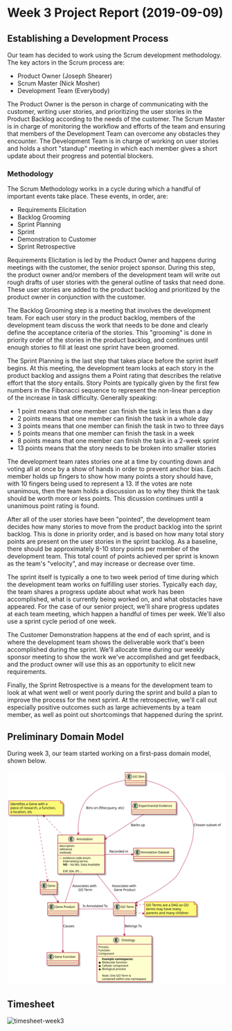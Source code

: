 # Week 3 Project Report (2019-09-09)

## Establishing a Development Process

Our team has decided to work using the Scrum development methodology. The
key actors in the Scrum process are:

* Product Owner (Joseph Shearer)
* Scrum Master (Nick Mosher)
* Development Team (Everybody)

The Product Owner is the person in charge of communicating with the customer,
writing user stories, and prioritizing the user stories in the Product Backlog
according to the needs of the customer. The Scrum Master is in charge of
monitoring the workflow and efforts of the team and ensuring that members of
the Development Team can overcome any obstacles they encounter. The
Development Team is in charge of working on user stories and holds a short
"standup" meeting in which each member gives a short update about their
progress and potential blockers.

### Methodology

The Scrum Methodology works in a cycle during which a handful of important
events take place. These events, in order, are:

* Requirements Elicitation
* Backlog Grooming
* Sprint Planning
* Sprint
* Demonstration to Customer
* Sprint Retrospective

Requirements Elicitation is led by the Product Owner and happens during
meetings with the customer, the senior project sponsor. During this step,
the product owner and/or members of the development team will write out
rough drafts of user stories with the general outline of tasks that need
done. These user stories are added to the product backlog and prioritized
by the product owner in conjunction with the customer.

The Backlog Grooming step is a meeting that involves the development team.
For each user story in the product backlog, members of the development team
discuss the work that needs to be done and clearly define the acceptance
criteria of the stories. This "grooming" is done in priority order of the
stories in the product backlog, and continues until enough stories to fill
at least one sprint have been groomed.

The Sprint Planning is the last step that takes place before the sprint itself
begins. At this meeting, the development team looks at each story in the
product backlog and assigns them a Point rating that describes the relative
effort that the story entails. Story Points are typically given by the first
few numbers in the Fibonacci sequence to represent the non-linear perception
of the increase in task difficulty. Generally speaking:

* 1 point means that one member can finish the task in less than a day
* 2 points means that one member can finish the task in a whole day
* 3 points means that one member can finish the task in two to three days
* 5 points means that one member can finish the task in a week
* 8 points means that one member can finish the task in a 2-week sprint
* 13 points means that the story needs to be broken into smaller stories

The development team rates stories one at a time by counting down and voting
all at once by a show of hands in order to prevent anchor bias. Each member
holds up fingers to show how many points a story should have, with 10 fingers
being used to represent a 13. If the votes are note unanimous, then the team
holds a discussion as to why they think the task should be worth more or less
points. This dicussion continues until a unanimous point rating is found.

After all of the user stories have been "pointed", the development team
decides how many stories to move from the product backlog into the sprint
backlog. This is done in priority order, and is based on how many total
story points are present on the user stories in the sprint backlog. As a
baseline, there should be approximately 8-10 story points per member of the
development team. This total count of points achieved per sprint is known as
the team's "velocity", and may increase or decrease over time.

The sprint itself is typically a one to two week period of time during which
the development team works on fulfilling user stories. Typically each day,
the team shares a progress update about what work has been accomplished,
what is currently being worked on, and what obstacles have appeared. For the
case of our senior project, we'll share progress updates at each team meeting,
which happen a handful of times per week. We'll also use a sprint cycle period
of one week.

The Customer Demonstration happens at the end of each sprint, and is where
the development team shows the deliverable work that's been accomplished
during the sprint. We'll allocate time during our weekly sponsor meeting to
show the work we've accomplished and get feedback, and the product owner
will use this as an opportunity to elicit new requirements.

Finally, the Sprint Retrospective is a means for the development team to
look at what went well or went poorly during the sprint and build a plan to
improve the process for the next sprint. At the retrospective, we'll call out
especially positive outcomes such as large achievements by a team member, as
well as point out shortcomings that happened during the sprint.

## Preliminary Domain Model

During week 3, our team started working on a first-pass domain model, shown below.

![domain model](./assets/domain_model.svg)

## Timesheet

![timesheet-week3](./assets/timesheet-2019-09-09.png)
